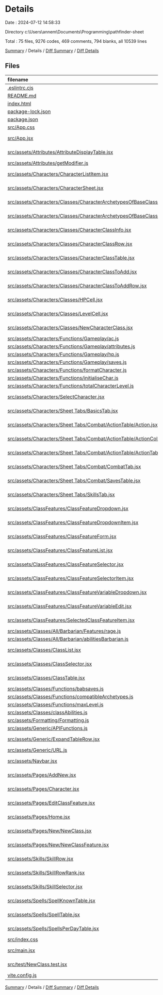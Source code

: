 # Details

Date : 2024-07-12 14:58:33

Directory c:\\Users\\annem\\Documents\\Programming\\pathfinder-sheet

Total : 75 files,  9276 codes, 469 comments, 794 blanks, all 10539 lines

[Summary](results.md) / Details / [Diff Summary](diff.md) / [Diff Details](diff-details.md)

## Files
| filename | language | code | comment | blank | total |
| :--- | :--- | ---: | ---: | ---: | ---: |
| [.eslintrc.cjs](/.eslintrc.cjs) | JavaScript | 21 | 0 | 1 | 22 |
| [README.md](/README.md) | Markdown | 1 | 0 | 0 | 1 |
| [index.html](/index.html) | HTML | 13 | 0 | 1 | 14 |
| [package-lock.json](/package-lock.json) | JSON | 4,465 | 0 | 1 | 4,466 |
| [package.json](/package.json) | JSON | 31 | 0 | 1 | 32 |
| [src/App.css](/src/App.css) | CSS | 37 | 0 | 6 | 43 |
| [src/App.jsx](/src/App.jsx) | JavaScript JSX | 21 | 1 | 4 | 26 |
| [src/assets/Attributes/AttributeDisplayTable.jsx](/src/assets/Attributes/AttributeDisplayTable.jsx) | JavaScript JSX | 95 | 6 | 14 | 115 |
| [src/assets/Attributes/getModifier.js](/src/assets/Attributes/getModifier.js) | JavaScript | 12 | 3 | 0 | 15 |
| [src/assets/Characters/CharacterListItem.jsx](/src/assets/Characters/CharacterListItem.jsx) | JavaScript JSX | 64 | 13 | 13 | 90 |
| [src/assets/Characters/CharacterSheet.jsx](/src/assets/Characters/CharacterSheet.jsx) | JavaScript JSX | 64 | 7 | 10 | 81 |
| [src/assets/Characters/Classes/CharacterArchetypesOfBaseClass.jsx](/src/assets/Characters/Classes/CharacterArchetypesOfBaseClass.jsx) | JavaScript JSX | 13 | 4 | 1 | 18 |
| [src/assets/Characters/Classes/CharacterArchetypesOfBaseClassRow.jsx](/src/assets/Characters/Classes/CharacterArchetypesOfBaseClassRow.jsx) | JavaScript JSX | 29 | 5 | 1 | 35 |
| [src/assets/Characters/Classes/CharacterClassInfo.jsx](/src/assets/Characters/Classes/CharacterClassInfo.jsx) | JavaScript JSX | 52 | 0 | 4 | 56 |
| [src/assets/Characters/Classes/CharacterClassRow.jsx](/src/assets/Characters/Classes/CharacterClassRow.jsx) | JavaScript JSX | 233 | 21 | 48 | 302 |
| [src/assets/Characters/Classes/CharacterClassTable.jsx](/src/assets/Characters/Classes/CharacterClassTable.jsx) | JavaScript JSX | 124 | 8 | 17 | 149 |
| [src/assets/Characters/Classes/CharacterClassToAdd.jsx](/src/assets/Characters/Classes/CharacterClassToAdd.jsx) | JavaScript JSX | 61 | 13 | 13 | 87 |
| [src/assets/Characters/Classes/CharacterClassToAddRow.jsx](/src/assets/Characters/Classes/CharacterClassToAddRow.jsx) | JavaScript JSX | 65 | 14 | 10 | 89 |
| [src/assets/Characters/Classes/HPCell.jsx](/src/assets/Characters/Classes/HPCell.jsx) | JavaScript JSX | 74 | 13 | 9 | 96 |
| [src/assets/Characters/Classes/LevelCell.jsx](/src/assets/Characters/Classes/LevelCell.jsx) | JavaScript JSX | 70 | 12 | 10 | 92 |
| [src/assets/Characters/Classes/NewCharacterClass.jsx](/src/assets/Characters/Classes/NewCharacterClass.jsx) | JavaScript JSX | 72 | 6 | 8 | 86 |
| [src/assets/Characters/Functions/Gameplay/ac.js](/src/assets/Characters/Functions/Gameplay/ac.js) | JavaScript | 7 | 0 | 2 | 9 |
| [src/assets/Characters/Functions/Gameplay/attributes.js](/src/assets/Characters/Functions/Gameplay/attributes.js) | JavaScript | 85 | 0 | 19 | 104 |
| [src/assets/Characters/Functions/Gameplay/hp.js](/src/assets/Characters/Functions/Gameplay/hp.js) | JavaScript | 9 | 0 | 2 | 11 |
| [src/assets/Characters/Functions/Gameplay/saves.js](/src/assets/Characters/Functions/Gameplay/saves.js) | JavaScript | 27 | 0 | 8 | 35 |
| [src/assets/Characters/Functions/formatCharacter.js](/src/assets/Characters/Functions/formatCharacter.js) | JavaScript | 32 | 2 | 7 | 41 |
| [src/assets/Characters/Functions/initialiseChar.js](/src/assets/Characters/Functions/initialiseChar.js) | JavaScript | 106 | 8 | 39 | 153 |
| [src/assets/Characters/Functions/totalCharacterLevel.js](/src/assets/Characters/Functions/totalCharacterLevel.js) | JavaScript | 16 | 3 | 1 | 20 |
| [src/assets/Characters/SelectCharacter.jsx](/src/assets/Characters/SelectCharacter.jsx) | JavaScript JSX | 30 | 0 | 8 | 38 |
| [src/assets/Characters/Sheet Tabs/BasicsTab.jsx](/src/assets/Characters/Sheet%20Tabs/BasicsTab.jsx) | JavaScript JSX | 100 | 5 | 6 | 111 |
| [src/assets/Characters/Sheet Tabs/Combat/ActionTable/Action.jsx](/src/assets/Characters/Sheet%20Tabs/Combat/ActionTable/Action.jsx) | JavaScript JSX | 12 | 0 | 1 | 13 |
| [src/assets/Characters/Sheet Tabs/Combat/ActionTable/ActionColumn.jsx](/src/assets/Characters/Sheet%20Tabs/Combat/ActionTable/ActionColumn.jsx) | JavaScript JSX | 11 | 2 | 2 | 15 |
| [src/assets/Characters/Sheet Tabs/Combat/ActionTable/ActionTable.jsx](/src/assets/Characters/Sheet%20Tabs/Combat/ActionTable/ActionTable.jsx) | JavaScript JSX | 64 | 2 | 4 | 70 |
| [src/assets/Characters/Sheet Tabs/Combat/CombatTab.jsx](/src/assets/Characters/Sheet%20Tabs/Combat/CombatTab.jsx) | JavaScript JSX | 41 | 3 | 2 | 46 |
| [src/assets/Characters/Sheet Tabs/Combat/SavesTable.jsx](/src/assets/Characters/Sheet%20Tabs/Combat/SavesTable.jsx) | JavaScript JSX | 46 | 2 | 1 | 49 |
| [src/assets/Characters/Sheet Tabs/SkillsTab.jsx](/src/assets/Characters/Sheet%20Tabs/SkillsTab.jsx) | JavaScript JSX | 54 | 5 | 11 | 70 |
| [src/assets/ClassFeatures/ClassFeatureDropdown.jsx](/src/assets/ClassFeatures/ClassFeatureDropdown.jsx) | JavaScript JSX | 12 | 3 | 2 | 17 |
| [src/assets/ClassFeatures/ClassFeatureDropdownItem.jsx](/src/assets/ClassFeatures/ClassFeatureDropdownItem.jsx) | JavaScript JSX | 6 | 2 | 1 | 9 |
| [src/assets/ClassFeatures/ClassFeatureForm.jsx](/src/assets/ClassFeatures/ClassFeatureForm.jsx) | JavaScript JSX | 111 | 17 | 20 | 148 |
| [src/assets/ClassFeatures/ClassFeatureList.jsx](/src/assets/ClassFeatures/ClassFeatureList.jsx) | JavaScript JSX | 66 | 8 | 8 | 82 |
| [src/assets/ClassFeatures/ClassFeatureSelector.jsx](/src/assets/ClassFeatures/ClassFeatureSelector.jsx) | JavaScript JSX | 81 | 7 | 11 | 99 |
| [src/assets/ClassFeatures/ClassFeatureSelectorItem.jsx](/src/assets/ClassFeatures/ClassFeatureSelectorItem.jsx) | JavaScript JSX | 27 | 0 | 6 | 33 |
| [src/assets/ClassFeatures/ClassFeatureVariableDropdown.jsx](/src/assets/ClassFeatures/ClassFeatureVariableDropdown.jsx) | JavaScript JSX | 11 | 3 | 1 | 15 |
| [src/assets/ClassFeatures/ClassFeatureVariableEdit.jsx](/src/assets/ClassFeatures/ClassFeatureVariableEdit.jsx) | JavaScript JSX | 147 | 16 | 20 | 183 |
| [src/assets/ClassFeatures/SelectedClassFeatureItem.jsx](/src/assets/ClassFeatures/SelectedClassFeatureItem.jsx) | JavaScript JSX | 48 | 1 | 14 | 63 |
| [src/assets/Classes/All/Barbarian/Features/rage.js](/src/assets/Classes/All/Barbarian/Features/rage.js) | JavaScript | 34 | 0 | 12 | 46 |
| [src/assets/Classes/All/Barbarian/abilitiesBarbarian.js](/src/assets/Classes/All/Barbarian/abilitiesBarbarian.js) | JavaScript | 7 | 0 | 3 | 10 |
| [src/assets/Classes/ClassList.jsx](/src/assets/Classes/ClassList.jsx) | JavaScript JSX | 29 | 1 | 4 | 34 |
| [src/assets/Classes/ClassSelector.jsx](/src/assets/Classes/ClassSelector.jsx) | JavaScript JSX | 85 | 18 | 11 | 114 |
| [src/assets/Classes/ClassTable.jsx](/src/assets/Classes/ClassTable.jsx) | JavaScript JSX | 78 | 4 | 15 | 97 |
| [src/assets/Classes/Functions/babsaves.js](/src/assets/Classes/Functions/babsaves.js) | JavaScript | 16 | 4 | 3 | 23 |
| [src/assets/Classes/Functions/compatibleArchetypes.js](/src/assets/Classes/Functions/compatibleArchetypes.js) | JavaScript | 106 | 17 | 18 | 141 |
| [src/assets/Classes/Functions/maxLevel.js](/src/assets/Classes/Functions/maxLevel.js) | JavaScript | 15 | 1 | 0 | 16 |
| [src/assets/Classes/classAbilities.js](/src/assets/Classes/classAbilities.js) | JavaScript | 15 | 0 | 3 | 18 |
| [src/assets/Formatting/Formatting.js](/src/assets/Formatting/Formatting.js) | JavaScript | 11 | 2 | 1 | 14 |
| [src/assets/Generic/APIFunctions.js](/src/assets/Generic/APIFunctions.js) | JavaScript | 10 | 6 | 3 | 19 |
| [src/assets/Generic/ExpandTableRow.jsx](/src/assets/Generic/ExpandTableRow.jsx) | JavaScript JSX | 23 | 4 | 0 | 27 |
| [src/assets/Generic/URL.js](/src/assets/Generic/URL.js) | JavaScript | 4 | 1 | 0 | 5 |
| [src/assets/Navbar.jsx](/src/assets/Navbar.jsx) | JavaScript JSX | 20 | 0 | 1 | 21 |
| [src/assets/Pages/AddNew.jsx](/src/assets/Pages/AddNew.jsx) | JavaScript JSX | 52 | 1 | 8 | 61 |
| [src/assets/Pages/Character.jsx](/src/assets/Pages/Character.jsx) | JavaScript JSX | 28 | 2 | 6 | 36 |
| [src/assets/Pages/EditClassFeature.jsx](/src/assets/Pages/EditClassFeature.jsx) | JavaScript JSX | 10 | 0 | 1 | 11 |
| [src/assets/Pages/Home.jsx](/src/assets/Pages/Home.jsx) | JavaScript JSX | 9 | 0 | 1 | 10 |
| [src/assets/Pages/New/NewClass.jsx](/src/assets/Pages/New/NewClass.jsx) | JavaScript JSX | 1,116 | 107 | 167 | 1,390 |
| [src/assets/Pages/New/NewClassFeature.jsx](/src/assets/Pages/New/NewClassFeature.jsx) | JavaScript JSX | 58 | 2 | 11 | 71 |
| [src/assets/Skills/SkillRow.jsx](/src/assets/Skills/SkillRow.jsx) | JavaScript JSX | 104 | 13 | 19 | 136 |
| [src/assets/Skills/SkillRowRank.jsx](/src/assets/Skills/SkillRowRank.jsx) | JavaScript JSX | 98 | 13 | 14 | 125 |
| [src/assets/Skills/SkillSelector.jsx](/src/assets/Skills/SkillSelector.jsx) | JavaScript JSX | 95 | 15 | 19 | 129 |
| [src/assets/Spells/SpellKnownTable.jsx](/src/assets/Spells/SpellKnownTable.jsx) | JavaScript JSX | 125 | 11 | 23 | 159 |
| [src/assets/Spells/SpellTable.jsx](/src/assets/Spells/SpellTable.jsx) | JavaScript JSX | 143 | 29 | 39 | 211 |
| [src/assets/Spells/SpellsPerDayTable.jsx](/src/assets/Spells/SpellsPerDayTable.jsx) | JavaScript JSX | 11 | 1 | 2 | 14 |
| [src/index.css](/src/index.css) | CSS | 194 | 1 | 37 | 232 |
| [src/main.jsx](/src/main.jsx) | JavaScript JSX | 9 | 0 | 2 | 11 |
| [src/test/NewClass.test.jsx](/src/test/NewClass.test.jsx) | JavaScript JSX | 0 | 0 | 1 | 1 |
| [vite.config.js](/vite.config.js) | JavaScript | 5 | 1 | 2 | 8 |

[Summary](results.md) / Details / [Diff Summary](diff.md) / [Diff Details](diff-details.md)